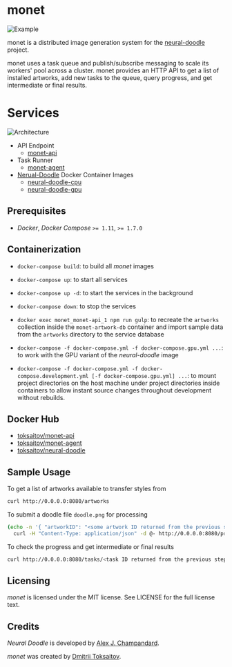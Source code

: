 monet
=====

![Example](http://i.imgur.com/sz2Viam.jpg)

monet is a distributed image generation system for the
[neural-doodle](https://github.com/alexjc/neural-doodle) project.

monet uses a task queue and publish/subscribe messaging to scale its workers'
pool across a cluster. monet provides an HTTP API to get a list of installed
artworks, add new tasks to the queue, query progress, and get intermediate or
final results.

# Services

![Architecture](http://i.imgur.com/DbMzzpQ.png)

* API Endpoint
    * [monet-api](https://github.com/toksaitov/monet-api)
* Task Runner
    * [monet-agent](https://github.com/toksaitov/monet-agent)
* [Nerual-Doodle](https://github.com/alexjc/neural-doodle) Docker Container Images
    * [neural-doodle-cpu](https://github.com/toksaitov/neural-doodle-cpu)
    * [neural-doodle-gpu](https://github.com/toksaitov/neural-doodle-gpu)

## Prerequisites

* *Docker*, *Docker Compose* `>= 1.11`, `>= 1.7.0`

## Containerization

* `docker-compose build`: to build all *monet* images

* `docker-compose up`: to start all services

* `docker-compose up -d`: to start the services in the background

* `docker-compose down`: to stop the services

* `docker exec monet_monet-api_1 npm run gulp`: to recreate the `artworks`
  collection inside the `monet-artwork-db` container and import sample data from
  the `artworks` directory to the service database

* `docker-compose -f docker-compose.yml -f docker-compose.gpu.yml ...`: to work
  with the GPU variant of the *neural-doodle* image

* `docker-compose -f docker-compose.yml -f docker-compose.development.yml
   [-f docker-compose.gpu.yml] ...`: to mount project directories on the host
  machine under project directories inside containers to allow instant source
  changes throughout development without rebuilds.

## Docker Hub

* [toksaitov/monet-api](https://hub.docker.com/r/toksaitov/monet-api)
* [toksaitov/monet-agent](https://hub.docker.com/r/toksaitov/monet-agent)
* [toksaitov/neural-doodle](https://hub.docker.com/r/toksaitov/neural-doodle)

## Sample Usage

To get a list of artworks available to transfer styles from

```bash
curl http://0.0.0.0:8080/artworks
```

To submit a doodle file `doodle.png` for processing

```bash
(echo -n '{ "artworkID": "<some artwork ID returned from the previous step>", "map": "'; base64 doodle.png; echo '" }') |
  curl -H "Content-Type: application/json" -d @- http://0.0.0.0:8080/process
```

To check the progress and get intermediate or final results

```bash
curl http://0.0.0.0:8080/tasks/<task ID returned from the previous step>
```

## Licensing

*monet* is licensed under the MIT license. See LICENSE for the full license
text.

## Credits

*Neural Doodle* is developed by [Alex J. Champandard](https://github.com/alexjc).

*monet* was created by [Dmitrii Toksaitov](https://github.com/toksaitov).
